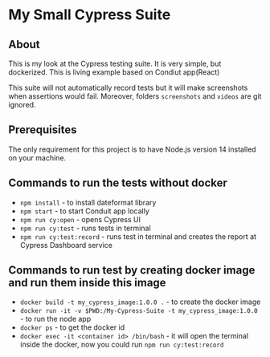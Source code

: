 # My Small Cypress Suite

## About

This is my look at the Cypress testing suite. It is very simple, but dockerized. This is living example based on Condiut app(React)

This suite will not automatically record tests but it will make screenshots when assertions would fail. Moreover, folders `screenshots` and `videos` are git ignored.

## Prerequisites

The only requirement for this project is to have Node.js version 14 installed on your machine.

## Commands to run the tests without docker
- `npm install` - to install dateformat library
- `npm start` - to start Conduit app locally
- `npm run cy:open` - opens Cypress UI
- `npm run cy:test` - runs tests in terminal
- `npm run cy:test:record` - runs test in terminal and creates the report at Cypress Dashboard service 


## Commands to run test by creating docker image and run them inside this image
- `docker build -t my_cypress_image:1.0.0 .` - to create the docker image
- `docker run -it -v $PWD:/My-Cypress-Suite -t my_cypress_image:1.0.0` - to run the node app 
- `docker ps` - to get the docker id
- `docker exec -it <container id> /bin/bash` - it will open the terminal inside the docker, now you could run `npm run cy:test:record`